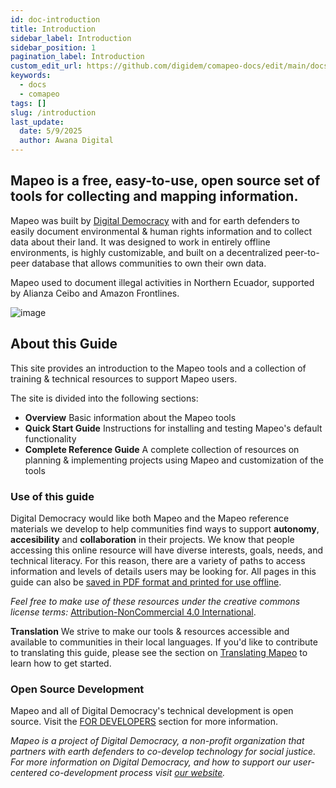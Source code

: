 ```yaml
---
id: doc-introduction
title: Introduction
sidebar_label: Introduction
sidebar_position: 1
pagination_label: Introduction
custom_edit_url: https://github.com/digidem/comapeo-docs/edit/main/docs/introduction.md
keywords:
  - docs
  - comapeo
tags: []
slug: /introduction
last_update:
  date: 5/9/2025
  author: Awana Digital
---
```

## Mapeo is a free, easy-to-use, open source set of tools for collecting and mapping information.


Mapeo was built by [Digital Democracy](https://www.digital-democracy.org/) with and for earth defenders to easily document environmental & human rights information and to collect data about their land. It was designed to work in entirely offline environments, is highly customizable, and built on a decentralized peer-to-peer database that allows communities to own their own data.


Mapeo used to document illegal activities in Northern Ecuador, supported by Alianza Ceibo and Amazon Frontlines.


![image](/images/introduction_0.jpg)


## About this Guide


This site provides an introduction to the Mapeo tools and a collection of training & technical resources to support Mapeo users.


The site is divided into the following sections:

- **Overview**
Basic information about the Mapeo tools
- **Quick Start Guide**
Instructions for installing and testing Mapeo's default functionality
- **Complete Reference Guide**
A complete collection of resources on planning & implementing projects using Mapeo and customization of the tools

### Use of this guide


Digital Democracy would like both Mapeo and the Mapeo reference materials we develop to help communities find ways to support **autonomy**, **accesibility** and **collaboration** in their projects. We know that people accessing this online resource will have diverse interests, goals, needs, and technical literacy. For this reason, there are a variety of paths to access information and levels of details users may be looking for. All pages in this guide can also be [saved in PDF format and printed for use offline](https://docs.mapeo.app/complete-reference-guide/troubleshooting/saving-and-printing-mapeo-reference-materials).


_Feel free to make use of these resources under the creative commons license terms:_ [Attribution-NonCommercial 4.0 International](https://creativecommons.org/licenses/by-nc/4.0/).


**Translation**
We strive to make our tools & resources accessible and available to communities in their local languages. If you'd like to contribute to translating this guide, please see the section on [Translating Mapeo](https://docs.mapeo.app/complete-reference-guide/customization-options/translating) to learn how to get started.


### Open Source Development


Mapeo and all of Digital Democracy's technical development is open source. Visit the [FOR DEVELOPERS](https://docs.mapeo.app/for-developers/mapeo-repositories) section for more information.


_Mapeo is a project of Digital Democracy, a non-profit organization that partners with earth defenders to co-develop technology for social justice. For more information on Digital Democracy, and how to support our user-centered co-development process visit_ [_our website_](https://www.digital-democracy.org/)_._

